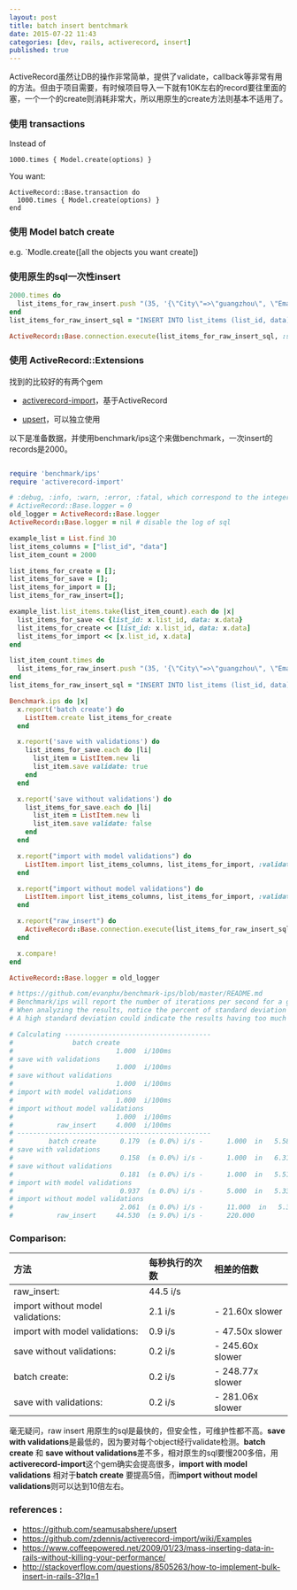 ```yaml
---
layout: post
title: batch insert bentchmark
date: 2015-07-22 11:43
categories: [dev, rails, activerecord, insert]
published: true
---
```


ActiveRecord虽然让DB的操作非常简单，提供了validate，callback等非常有用的方法。但由于项目需要，有时候项目导入一下就有10K左右的record要往里面的塞，一个一个的create则消耗非常大，所以用原生的create方法则基本不适用了。

### 使用 transactions

Instead of

```
1000.times { Model.create(options) }
```

You want:

```
ActiveRecord::Base.transaction do
  1000.times { Model.create(options) }
end
```

### 使用 **Model batch create**

e.g. `Modle.create([all the objects you want create])

### 使用原生的sql一次性insert

```ruby
2000.times do
  list_items_for_raw_insert.push "(35, '{\"City\"=>\"guangzhou\", \"Email\"=>\"david@example.com\", \"State\"=>\"aa\", \"Last 2\"=>nil, \"Last 3\"=>nil, \"First 2\"=>nil, \"First 3\"=>nil, \"Last Name\"=>\"vvv\", \"Tribe\"=>\"CCC\", \"Cell Phone\"=>\"333333\", \"First Name\"=>\"david\", \"Email\"=>nil}')"
end
list_items_for_raw_insert_sql = "INSERT INTO list_items (list_id, data) VALUES #{list_items_for_raw_insert.join(", ")}"

ActiveRecord::Base.connection.execute(list_items_for_raw_insert_sql, :skip_logging)
```

### 使用 ActiveRecord::Extensions

找到的比较好的有两个gem

- [activerecord-import](https://github.com/zdennis/activerecord-import)，基于ActiveRecord

- [upsert](https://github.com/seamusabshere/upsert)，可以独立使用

以下是准备数据，并使用benchmark/ips这个来做benchmark，一次insert的records是2000。

```ruby

require 'benchmark/ips'
require 'activerecord-import'

# :debug, :info, :warn, :error, :fatal, which correspond to the integers 0-5.
# ActiveRecord::Base.logger = 0
old_logger = ActiveRecord::Base.logger
ActiveRecord::Base.logger = nil # disable the log of sql

example_list = List.find 30
list_items_columns = ["list_id", "data"]
list_item_count = 2000

list_items_for_create = [];
list_items_for_save = [];
list_items_for_import = [];
list_items_for_raw_insert=[];

example_list.list_items.take(list_item_count).each do |x|
  list_items_for_save << {list_id: x.list_id, data: x.data}
  list_items_for_create << [list_id: x.list_id, data: x.data]
  list_items_for_import << [x.list_id, x.data]
end

list_item_count.times do
  list_items_for_raw_insert.push "(35, '{\"City\"=>\"guangzhou\", \"Email\"=>\"david@example.com\", \"State\"=>\"aa\", \"Last 2\"=>nil, \"Last 3\"=>nil, \"First 2\"=>nil, \"First 3\"=>nil, \"Last Name\"=>\"vvv\", \"Tribe\"=>\"CCC\", \"Cell Phone\"=>\"333333\", \"First Name\"=>\"david\", \"Email\"=>nil}')"
end
list_items_for_raw_insert_sql = "INSERT INTO list_items (list_id, data) VALUES #{list_items_for_raw_insert.join(", ")}"

Benchmark.ips do |x|
  x.report('batch create') do
    ListItem.create list_items_for_create
  end

  x.report('save with validations') do
    list_items_for_save.each do |li|
      list_item = ListItem.new li
      list_item.save validate: true
    end
  end

  x.report('save without validations') do
    list_items_for_save.each do |li|
      list_item = ListItem.new li
      list_item.save validate: false
    end
  end

  x.report("import with model validations") do
    ListItem.import list_items_columns, list_items_for_import, :validate => true
  end

  x.report("import without model validations") do
    ListItem.import list_items_columns, list_items_for_import, :validate => false
  end

  x.report("raw_insert") do
    ActiveRecord::Base.connection.execute(list_items_for_raw_insert_sql, :skip_logging)
  end

  x.compare!
end

ActiveRecord::Base.logger = old_logger

# https://github.com/evanphx/benchmark-ips/blob/master/README.md
# Benchmark/ips will report the number of iterations per second for a given block of code.
# When analyzing the results, notice the percent of standard deviation which tells us how spread out our measurements are from the average.
# A high standard deviation could indicate the results having too much variability.

# Calculating -------------------------------------
#               batch create
#                          1.000  i/100ms
# save with validations
#                          1.000  i/100ms
# save without validations
#                          1.000  i/100ms
# import with model validations
#                          1.000  i/100ms
# import without model validations
#                          1.000  i/100ms
#           raw_insert     4.000  i/100ms
# -------------------------------------------------
#         batch create      0.179  (± 0.0%) i/s -      1.000  in   5.586677s
# save with validations
#                           0.158  (± 0.0%) i/s -      1.000  in   6.311747s
# save without validations
#                           0.181  (± 0.0%) i/s -      1.000  in   5.515315s
# import with model validations
#                           0.937  (± 0.0%) i/s -      5.000  in   5.335594s
# import without model validations
#                           2.061  (± 0.0%) i/s -      11.000  in   5.341723s
#           raw_insert     44.530  (± 9.0%) i/s -      220.000
```

### Comparison:

|方法                                | 每秒执行的次数 | 相差的倍数       |
| :-------------------------------- | :----------- | :------------- |
|raw_insert:                        | 44.5 i/s     |                |
|import without model validations:  | 2.1 i/s      | - 21.60x slower|
|import with model validations:     | 0.9 i/s      | - 47.50x slower|
|save without validations:          | 0.2 i/s      | - 245.60x slower|
|batch create:                      | 0.2 i/s      | - 248.77x slower|
|save with validations:             | 0.2 i/s      | - 281.06x slower|

毫无疑问，raw insert 用原生的sql是最快的，但安全性，可维护性都不高。**save with validations**是最低的，因为要对每个object经行validate检测。**batch create** 和 **save without validations**差不多，相对原生的sql要慢200多倍，用**activerecord-import**这个gem确实会提高很多，**import with model validations** 相对于**batch create** 要提高5倍，而**import without model validations**则可以达到10倍左右。

### references :
- https://github.com/seamusabshere/upsert
- https://github.com/zdennis/activerecord-import/wiki/Examples
- https://www.coffeepowered.net/2009/01/23/mass-inserting-data-in-rails-without-killing-your-performance/
- http://stackoverflow.com/questions/8505263/how-to-implement-bulk-insert-in-rails-3?lq=1
